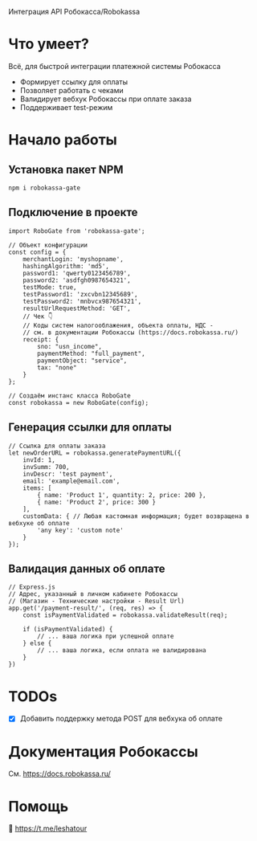 Интеграция API Робокасса/Robokassa

# Что умеет?
Всё, для быстрой интеграции платежной системы Робокасса
* Формирует ссылку для оплаты
* Позволяет работать с чеками
* Валидирует вебхук Робокассы при оплате заказа
* Поддерживает test-режим

# Начало работы
## Установка пакет NPM
```
npm i robokassa-gate
```

## Подключение в проекте
```
import RoboGate from 'robokassa-gate';

// Объект конфигурации
const config = {
    merchantLogin: 'myshopname',
    hashingAlgorithm: 'md5',
    password1: 'qwerty0123456789',
    password2: 'asdfgh0987654321',
    testMode: true,
    testPassword1: 'zxcvbn12345689',
    testPassword2: 'mnbvcx987654321',
    resultUrlRequestMethod: 'GET',
    // Чек 👇
    // Коды систем налогооблажения, объекта оплаты, НДС - 
    // см. в документации Робокассы (https://docs.robokassa.ru/)
    receipt: {
        sno: "usn_income",
        paymentMethod: "full_payment",
        paymentObject: "service",
        tax: "none" 
    }
};

// Создаём инстанс класса RoboGate
const robokassa = new RoboGate(config);
```

## Генерация ссылки для оплаты
```
// Ссылка для оплаты заказа
let newOrderURL = robokassa.generatePaymentURL({
    invId: 1,
    invSumm: 700,
    invDescr: 'test payment',
    email: 'example@email.com',
    items: [
        { name: 'Product 1', quantity: 2, price: 200 },
        { name: 'Product 2', price: 300 }
    ],
    customData: { // Любая кастомная информация; будет возвращена в вебхуке об оплате
        'any key': 'custom note' 
    }
});
```

## Валидация данных об оплате
```
// Express.js
// Адрес, указанный в личном кабинете Робокассы 
// (Магазин - Технические настройки - Result Url)
app.get('/payment-result/', (req, res) => {
    const isPaymentValidated = robokassa.validateResult(req);

    if (isPaymentValidated) {
        // ... ваша логика при успешной оплате
    } else {
        // ... ваша логика, если оплата не валидирована
    }
})
```

# TODOs
- [x] Добавить поддержку метода POST для вебхука об оплате

# Документация Робокассы
См. https://docs.robokassa.ru/

# Помощь
🫡 https://t.me/leshatour